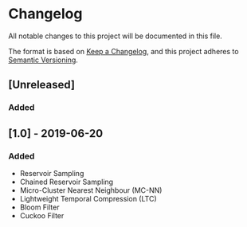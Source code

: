 # Changelog
All notable changes to this project will be documented in this file.

The format is based on [Keep a Changelog](https://keepachangelog.com/en/1.0.0/),
and this project adheres to [Semantic Versioning](https://semver.org/spec/v2.0.0.html).

## [Unreleased]
### Added

## [1.0] - 2019-06-20
### Added
- Reservoir Sampling
- Chained Reservoir Sampling
- Micro-Cluster Nearest Neighbour (MC-NN)
- Lightweight Temporal Compression (LTC)
- Bloom Filter
- Cuckoo Filter
